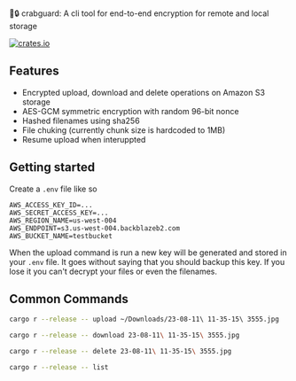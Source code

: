 🦀🔒 crabguard: A cli tool for end-to-end encryption for remote and local storage

[![crates.io](https://buildstats.info/crate/crabguard)](https://crates.io/crates/crabguard)

## Features
- Encrypted upload, download and delete operations on Amazon S3 storage
- AES-GCM symmetric encryption with random 96-bit nonce
- Hashed filenames using sha256
- File chuking (currently chunk size is hardcoded to 1MB)
- Resume upload when interuppted

## Getting started
Create a `.env` file like so

```
AWS_ACCESS_KEY_ID=...
AWS_SECRET_ACCESS_KEY=...
AWS_REGION_NAME=us-west-004
AWS_ENDPOINT=s3.us-west-004.backblazeb2.com
AWS_BUCKET_NAME=testbucket
```

When the upload command is run a new key will be generated and stored in your `.env` file. It goes without saying that you should backup this key. If you lose it you can't decrypt your files or even the filenames. 

## Common Commands

```bash
cargo r --release -- upload ~/Downloads/23-08-11\ 11-35-15\ 3555.jpg
```

```bash
cargo r --release -- download 23-08-11\ 11-35-15\ 3555.jpg
```

```bash
cargo r --release -- delete 23-08-11\ 11-35-15\ 3555.jpg
```

```bash
cargo r --release -- list
```
